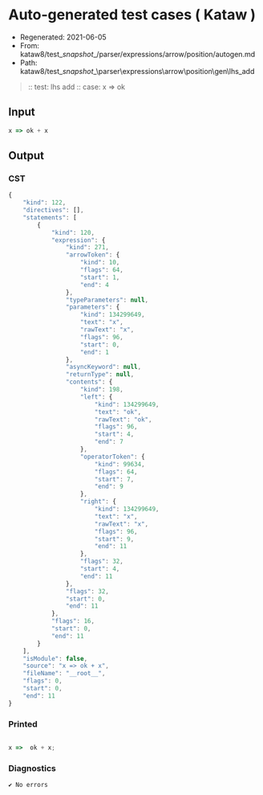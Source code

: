 # Auto-generated test cases ( Kataw )
- Regenerated: 2021-06-05
- From: kataw8/test\__snapshot__/parser/expressions/arrow/position/autogen.md
- Path: kataw8/test\__snapshot__\parser\expressions\arrow\position\gen\lhs_add
> :: test: lhs add
> :: case: x => ok
## Input

`````js
x => ok + x
`````
## Output

### CST

```javascript
{
    "kind": 122,
    "directives": [],
    "statements": [
        {
            "kind": 120,
            "expression": {
                "kind": 271,
                "arrowToken": {
                    "kind": 10,
                    "flags": 64,
                    "start": 1,
                    "end": 4
                },
                "typeParameters": null,
                "parameters": {
                    "kind": 134299649,
                    "text": "x",
                    "rawText": "x",
                    "flags": 96,
                    "start": 0,
                    "end": 1
                },
                "asyncKeyword": null,
                "returnType": null,
                "contents": {
                    "kind": 198,
                    "left": {
                        "kind": 134299649,
                        "text": "ok",
                        "rawText": "ok",
                        "flags": 96,
                        "start": 4,
                        "end": 7
                    },
                    "operatorToken": {
                        "kind": 99634,
                        "flags": 64,
                        "start": 7,
                        "end": 9
                    },
                    "right": {
                        "kind": 134299649,
                        "text": "x",
                        "rawText": "x",
                        "flags": 96,
                        "start": 9,
                        "end": 11
                    },
                    "flags": 32,
                    "start": 4,
                    "end": 11
                },
                "flags": 32,
                "start": 0,
                "end": 11
            },
            "flags": 16,
            "start": 0,
            "end": 11
        }
    ],
    "isModule": false,
    "source": "x => ok + x",
    "fileName": "__root__",
    "flags": 0,
    "start": 0,
    "end": 11
}
```

### Printed

```javascript

x =>  ok + x;
```

### Diagnostics

```javascript
✔ No errors
```

